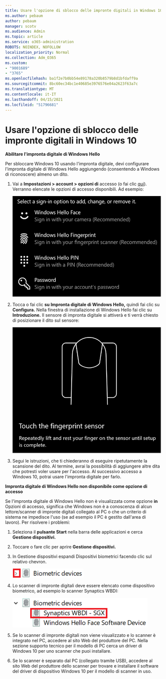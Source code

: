 ```yaml
---
title: Usare l'opzione di sblocco delle impronte digitali in Windows 10
ms.author: pebaum
author: pebaum
manager: scotv
ms.audience: Admin
ms.topic: article
ms.service: o365-administration
ROBOTS: NOINDEX, NOFOLLOW
localization_priority: Normal
ms.collection: Adm_O365
ms.custom:
- "9001689"
- "3765"
ms.openlocfilehash: ba1f2e7b0bb54e89178a320b8579b8d1bfdaff9a
ms.sourcegitcommit: 8bc60ec34bc1e40685e3976576e04a2623f63a7c
ms.translationtype: MT
ms.contentlocale: it-IT
ms.lasthandoff: 04/15/2021
ms.locfileid: "51796681"
---
```

# <a name="use-fingerprint-unlock-option-in-windows-10"></a>Usare l'opzione di sblocco delle impronte digitali in Windows 10

**Abilitare l'impronta digitale di Windows Hello**

Per sbloccare Windows 10 usando l'impronta digitale, devi configurare l'impronta digitale di Windows Hello aggiungendo (consentendo a Windows di riconoscere) almeno un dito. 

1. Vai a **Impostazioni > account > opzioni di** accesso (o fai clic [qui](ms-settings:signinoptions?activationSource=GetHelp)). Verranno elencate le opzioni di accesso disponibili. Ad esempio:

    ![Opzioni di accesso.](media/sign-in-options.png)

2. Tocca o fai clic **su Impronta digitale di Windows Hello,** quindi fai clic su **Configura.** Nella finestra di installazione di Windows Hello fai clic su **Introduzione.** Il sensore di impronta digitale si attiverà e ti verrà chiesto di posizionare il dito sul sensore:

   ![Sensore di impronta digitale.](media/fingerprint-sensor.png)

3. Segui le istruzioni, che ti chiederanno di eseguire ripetutamente la scansione del dito. Al termine, avrai la possibilità di aggiungere altre dita che potresti voler usare per l'accesso. Al successivo accesso a Windows 10, potrai usare l'impronta digitale per farlo.

**Impronta digitale di Windows Hello non disponibile come opzione di accesso**

Se l'impronta digitale di Windows Hello non è visualizzata come opzione **in** Opzioni di accesso, significa che Windows non è a conoscenza di alcun lettore/scanner di impronte digitali collegato al PC o che un criterio di sistema ne impedisce l'uso (se ad esempio il PC è gestito dall'area di lavoro). Per risolvere i problemi: 

1. Seleziona il **pulsante Start** nella barra delle applicazioni e cerca **Gestione dispositivi.**

2. Toccare o fare clic per aprire **Gestione dispositivi.**

3. In Gestione dispositivi espandi Dispositivi biometrici facendo clic sul relativo chevron.

   ![Dispositivi biometrici.](media/biometric-devices.png)

4. Lo scanner di impronte digitali deve essere elencato come dispositivo biometrico, ad esempio lo scanner Synaptics WBDI:

   ![Dispositivi biometrici.](media/biometric-devices-expanded.png)

5. Se lo scanner di impronte digitali non viene visualizzato e lo scanner è integrato nel PC, accedere al sito Web del produttore del PC. Nella sezione supporto tecnico per il modello di PC cerca un driver di Windows 10 per uno scanner che puoi installare.

6. Se lo scanner è separato dal PC (collegato tramite USB), accedere al sito Web del produttore dello scanner per trovare e installare il software del driver di dispositivo Windows 10 per il modello di scanner in uso.
